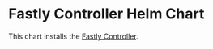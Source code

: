 # Fastly Controller Helm Chart

This chart installs the [Fastly Controller](https://github.com/amazeeio/fastly-controller).
